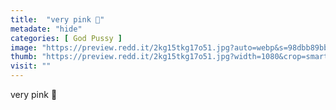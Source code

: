 ```yaml
---
title:  "very pink 🌸"
metadate: "hide"
categories: [ God Pussy ]
image: "https://preview.redd.it/2kg15tkg17o51.jpg?auto=webp&s=98dbb89bb6d1a55702090542084d41813036ea96"
thumb: "https://preview.redd.it/2kg15tkg17o51.jpg?width=1080&crop=smart&auto=webp&s=96dfb174a83e39c8887be13fb971b4cfb579df21"
visit: ""
---
```

very pink 🌸
